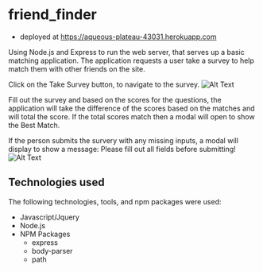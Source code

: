 # friend_finder
* deployed at https://aqueous-plateau-43031.herokuapp.com

Using Node.js and Express to run the web server, that serves up a basic matching application.  The application requests a user take a survey to help match them with other friends on the site.

Click on the Take Survey button, to navigate to the survey.
![Alt Text](app/public/images/ffsurvey.png?raw=true "Friend Finder Survey")

Fill out the survey and based on the scores for the questions, the application will take the difference of the scores based on the matches and will total the score.  If the total scores match then a modal will open to show the Best Match.

If the person submits the survery with any missing inputs, a modal will display to show a message:  Please fill out all fields before submitting!
![Alt Text](app/public/images/emptydatamodal.png?raw=true "Best Match Modal")

## Technologies used
The following technologies, tools, and npm packages were used:
* Javascript/Jquery
* Node.js
* NPM Packages
	* express
	* body-parser  
	* path